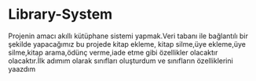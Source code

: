 # Library-System
Projenin amacı akıllı kütüphane sistemi yapmak.Veri tabanı ile bağlantılı bir şekilde yapacağımız bu projede kitap ekleme, kitap silme,üye ekleme,üye silme,kitap arama,ödünç verme,iade etme gibi özellikler olacaktır olacaktır.İlk adımım olarak sınıfları oluşturdum ve sınıfların özelliklerini yaazdım
